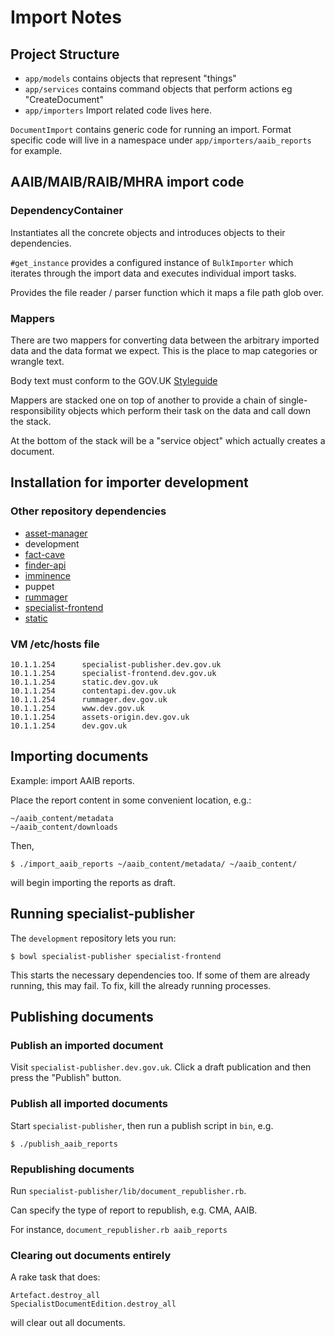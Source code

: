 # Import Notes

## Project Structure

* `app/models` contains objects that represent "things"
* `app/services` contains command objects that perform actions eg "CreateDocument"
* `app/importers` Import related code lives here.

`DocumentImport` contains generic code for running an import. Format
specific code will live in a namespace under `app/importers/aaib_reports` for example.

## AAIB/MAIB/RAIB/MHRA import code

### DependencyContainer

Instantiates all the concrete objects and introduces objects to their
dependencies.

`#get_instance` provides a configured instance of `BulkImporter` which iterates
through the import data and executes individual import tasks.

Provides the file reader / parser function which it maps a file path glob over.

### Mappers

There are two mappers for converting data between the arbitrary imported data
and the data format we expect. This is the place to map categories or wrangle
text.

Body text must conform to the GOV.UK [Styleguide](https://www.gov.uk/design-principles/style-guide)

Mappers are stacked one on top of another to provide a chain of single-responsibility
objects which perform their task on the data and call down the stack.

At the bottom of the stack will be a "service object" which actually creates a
document.

## Installation for importer development

### Other repository dependencies

* [asset-manager](https://github.com/alphagov/asset-manager)
* development
* [fact-cave](https://github.com/alphagov/fact-cave)
* [finder-api](https://github.com/alphagov/finder-api)
* [imminence](https://github.com/alphagov/imminence)
* puppet
* [rummager](https://github.com/alphagov/rummager)
* [specialist-frontend](https://github.com/alphagov/specialist-frontend)
* [static](https://github.com/alphagov/static)

### VM /etc/hosts file

```
10.1.1.254      specialist-publisher.dev.gov.uk
10.1.1.254      specialist-frontend.dev.gov.uk
10.1.1.254      static.dev.gov.uk
10.1.1.254      contentapi.dev.gov.uk
10.1.1.254      rummager.dev.gov.uk
10.1.1.254      www.dev.gov.uk
10.1.1.254      assets-origin.dev.gov.uk
10.1.1.254      dev.gov.uk
```

## Importing documents

Example: import AAIB reports.

Place the report content in some convenient location, e.g.:

```
~/aaib_content/metadata
~/aaib_content/downloads
```

Then,

```
$ ./import_aaib_reports ~/aaib_content/metadata/ ~/aaib_content/
```
will begin importing the reports as draft.

## Running specialist-publisher

The `development` repository lets you run:

```
$ bowl specialist-publisher specialist-frontend
```

This starts the necessary dependencies too. If some of them are already
running, this may fail. To fix, kill the already running processes.

## Publishing documents

### Publish an imported document

Visit `specialist-publisher.dev.gov.uk`. Click a draft publication
and then press the "Publish" button.

### Publish all imported documents

Start `specialist-publisher`, then run a publish script in `bin`, e.g.

```
$ ./publish_aaib_reports
```

### Republishing documents

Run `specialist-publisher/lib/document_republisher.rb`.

Can specify the type of report to republish, e.g. CMA, AAIB.

For instance, `document_republisher.rb aaib_reports`

### Clearing out documents entirely

A rake task that does:

```
Artefact.destroy_all
SpecialistDocumentEdition.destroy_all
```

will clear out all documents.
